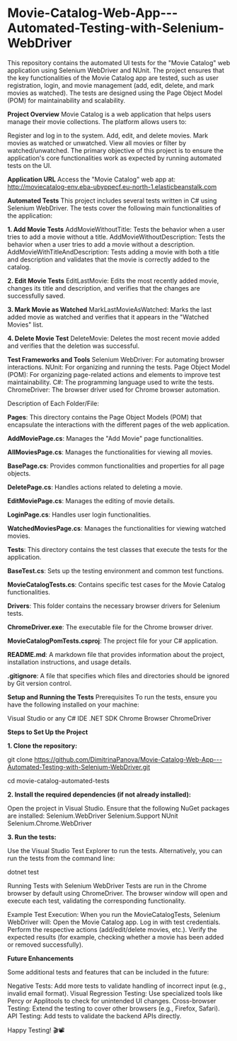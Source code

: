 # Movie-Catalog-Web-App---Automated-Testing-with-Selenium-WebDriver

  This repository contains the automated UI tests for the "Movie Catalog" web application using Selenium WebDriver and NUnit. The project ensures that the key functionalities of the Movie Catalog app are tested, such as user registration, login, and movie management (add, edit, delete, and mark movies as watched). The tests are designed using the Page Object Model (POM) for maintainability and scalability.

  **Project Overview**
Movie Catalog is a web application that helps users manage their movie collections. The platform allows users to:

Register and log in to the system.
Add, edit, and delete movies.
Mark movies as watched or unwatched.
View all movies or filter by watched/unwatched.
The primary objective of this project is to ensure the application's core functionalities work as expected by running automated tests on the UI.

**Application URL**
Access the "Movie Catalog" web app at:
http://moviecatalog-env.eba-ubyppecf.eu-north-1.elasticbeanstalk.com

**Automated Tests**
This project includes several tests written in C# using Selenium WebDriver. The tests cover the following main functionalities of the application:

**1. Add Movie Tests**
AddMovieWithoutTitle: Tests the behavior when a user tries to add a movie without a title.
AddMovieWithoutDescription: Tests the behavior when a user tries to add a movie without a description.
AddMovieWithTitleAndDescription: Tests adding a movie with both a title and description and validates that the movie is correctly added to the catalog.

**2. Edit Movie Tests**
EditLastMovie: Edits the most recently added movie, changes its title and description, and verifies that the changes are successfully saved.

**3. Mark Movie as Watched**
MarkLastMovieAsWatched: Marks the last added movie as watched and verifies that it appears in the "Watched Movies" list.

**4. Delete Movie Test**
DeleteMovie: Deletes the most recent movie added and verifies that the deletion was successful.

**Test Frameworks and Tools**
Selenium WebDriver: For automating browser interactions.
NUnit: For organizing and running the tests.
Page Object Model (POM): For organizing page-related actions and elements to improve test maintainability.
C#: The programming language used to write the tests.
ChromeDriver: The browser driver used for Chrome browser automation.

Description of Each Folder/File:

**Pages**: This directory contains the Page Object Models (POM) that encapsulate the interactions with the different pages of the web application.

  **AddMoviePage.cs**: Manages the "Add Movie" page functionalities.
  
  **AllMoviesPage.cs**: Manages the functionalities for viewing all movies.
  
  **BasePage.cs**: Provides common functionalities and properties for all page objects.
  
  **DeletePage.cs**: Handles actions related to deleting a movie.
  
  **EditMoviePage.cs**: Manages the editing of movie details.
  
  **LoginPage.cs**: Handles user login functionalities.
  
  **WatchedMoviesPage.cs**: Manages the functionalities for viewing watched movies.
  
  
**Tests**: This directory contains the test classes that execute the tests for the application.

  **BaseTest.cs**: Sets up the testing environment and common test functions.
  
  **MovieCatalogTests.cs**: Contains specific test cases for the Movie Catalog functionalities.
 
**Drivers**: This folder contains the necessary browser drivers for Selenium tests.

  **ChromeDriver.exe**: The executable file for the Chrome browser driver.
  
**MovieCatalogPomTests.csproj**: The project file for your C# application.

**README.md**: A markdown file that provides information about the project, installation instructions, and usage details.

**.gitignore**: A file that specifies which files and directories should be ignored by Git version control.

**Setup and Running the Tests**
Prerequisites
To run the tests, ensure you have the following installed on your machine:

Visual Studio or any C# IDE
.NET SDK
Chrome Browser
ChromeDriver

**Steps to Set Up the Project**

**1. Clone the repository:**

git clone   https://github.com/DimitrinaPanova/Movie-Catalog-Web-App---Automated-Testing-with-Selenium-WebDriver.git

cd movie-catalog-automated-tests

**2. Install the required dependencies (if not already installed):**

Open the project in Visual Studio.
Ensure that the following NuGet packages are installed:
Selenium.WebDriver
Selenium.Support
NUnit
Selenium.Chrome.WebDriver

**3. Run the tests:**

Use the Visual Studio Test Explorer to run the tests.
Alternatively, you can run the tests from the command line:

dotnet test

Running Tests with Selenium WebDriver
Tests are run in the Chrome browser by default using ChromeDriver. The browser window will open and execute each test, validating the corresponding functionality.

Example Test Execution: When you run the MovieCatalogTests, Selenium WebDriver will:
Open the Movie Catalog app.
Log in with test credentials.
Perform the respective actions (add/edit/delete movies, etc.).
Verify the expected results (for example, checking whether a movie has been added or removed successfully).

**Future Enhancements**

Some additional tests and features that can be included in the future:

Negative Tests: Add more tests to validate handling of incorrect input (e.g., invalid email format).
Visual Regression Testing: Use specialized tools like Percy or Applitools to check for unintended UI changes.
Cross-browser Testing: Extend the testing to cover other browsers (e.g., Firefox, Safari).
API Testing: Add tests to validate the backend APIs directly.

Happy Testing! 🎬📽️ 
